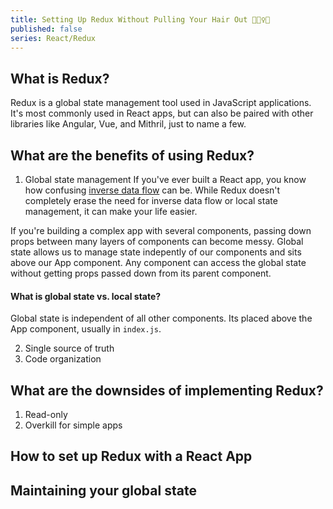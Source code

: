 ```yaml
---
title: Setting Up Redux Without Pulling Your Hair Out 💆🏻‍♀️💓
published: false
series: React/Redux
---
```


## What is Redux?
Redux is a global state management tool used in JavaScript applications. It's most commonly used in React apps, but can also be paired with other libraries like Angular, Vue, and Mithril, just to name a few.

## What are the benefits of using Redux?
1. Global state management
If you've ever built a React app, you know how confusing [inverse data flow](https://dev.to) can be. While Redux doesn't completely erase the need for inverse data flow or local state management, it can make your life easier.

If you're building a complex app with several components, passing down props between many layers of components can become messy. Global state allows us to manage state indepently of our components and sits above our App component. Any component can access the global state without getting props passed down from its parent component. 

#### What is global state vs. local state?
Global state is independent of all other components. Its placed above the App component, usually in `index.js`.

2. Single source of truth
3. Code organization

## What are the downsides of implementing Redux?
1. Read-only
2. Overkill for simple apps

## How to set up Redux with a React App

## Maintaining your global state
